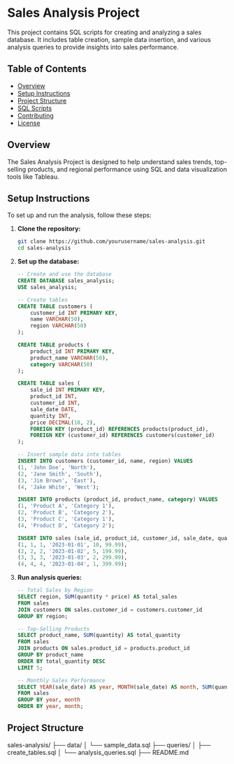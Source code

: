 # Sales Analysis Project

This project contains SQL scripts for creating and analyzing a sales database. It includes table creation, sample data insertion, and various analysis queries to provide insights into sales performance.

## Table of Contents
- [Overview](#overview)
- [Setup Instructions](#setup-instructions)
- [Project Structure](#project-structure)
- [SQL Scripts](#sql-scripts)
- [Contributing](#contributing)
- [License](#license)

## Overview

The Sales Analysis Project is designed to help understand sales trends, top-selling products, and regional performance using SQL and data visualization tools like Tableau.

## Setup Instructions

To set up and run the analysis, follow these steps:

1. **Clone the repository:**
    ```bash
    git clone https://github.com/yourusername/sales-analysis.git
    cd sales-analysis
    ```

2. **Set up the database:**
    ```sql
    -- Create and use the database
    CREATE DATABASE sales_analysis;
    USE sales_analysis;

    -- Create tables
    CREATE TABLE customers (
        customer_id INT PRIMARY KEY,
        name VARCHAR(50),
        region VARCHAR(50)
    );

    CREATE TABLE products (
        product_id INT PRIMARY KEY,
        product_name VARCHAR(50),
        category VARCHAR(50)
    );

    CREATE TABLE sales (
        sale_id INT PRIMARY KEY,
        product_id INT,
        customer_id INT,
        sale_date DATE,
        quantity INT,
        price DECIMAL(10, 2),
        FOREIGN KEY (product_id) REFERENCES products(product_id),
        FOREIGN KEY (customer_id) REFERENCES customers(customer_id)
    );

    -- Insert sample data into tables
    INSERT INTO customers (customer_id, name, region) VALUES
    (1, 'John Doe', 'North'),
    (2, 'Jane Smith', 'South'),
    (3, 'Jim Brown', 'East'),
    (4, 'Jake White', 'West');

    INSERT INTO products (product_id, product_name, category) VALUES
    (1, 'Product A', 'Category 1'),
    (2, 'Product B', 'Category 2'),
    (3, 'Product C', 'Category 1'),
    (4, 'Product D', 'Category 2');

    INSERT INTO sales (sale_id, product_id, customer_id, sale_date, quantity, price) VALUES
    (1, 1, 1, '2023-01-01', 10, 99.99),
    (2, 2, 2, '2023-01-02', 5, 199.99),
    (3, 3, 3, '2023-01-03', 2, 299.99),
    (4, 4, 4, '2023-01-04', 1, 399.99);
    ```

3. **Run analysis queries:**
    ```sql
    -- Total Sales by Region
    SELECT region, SUM(quantity * price) AS total_sales
    FROM sales
    JOIN customers ON sales.customer_id = customers.customer_id
    GROUP BY region;

    -- Top-Selling Products
    SELECT product_name, SUM(quantity) AS total_quantity
    FROM sales
    JOIN products ON sales.product_id = products.product_id
    GROUP BY product_name
    ORDER BY total_quantity DESC
    LIMIT 5;

    -- Monthly Sales Performance
    SELECT YEAR(sale_date) AS year, MONTH(sale_date) AS month, SUM(quantity * price) AS total_sales
    FROM sales
    GROUP BY year, month
    ORDER BY year, month;
    ```

## Project Structure
sales-analysis/
├── data/
│ └── sample_data.sql
├── queries/
│ ├── create_tables.sql
│ └── analysis_queries.sql
├── README.md
